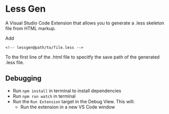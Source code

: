 # Less Gen

A Visual Studio Code Extension that allows you to generate a .less skeleton file from HTML markup.

Add 

``` <!-- lessgen@path/to/file.less --> ```

To the first line of the .html file to specitfy the save path of the generated .less file.



## Debugging

- Run `npm install` in terminal to install dependencies
- Run `npm run watch` in terminal
- Run the `Run Extension` target in the Debug View. This will:
	- Run the extension in a new VS Code window

